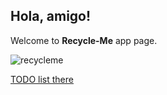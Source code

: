 ## Hola, amigo!

Welcome to **Recycle-Me** app page.

![recycleme](http://icons.iconarchive.com/icons/skuzigraphic/recycling/256/recycle-2-icon.png)


[TODO list there](https://github.com/djsmentya/Recycle-Me/blob/master/TODO.md)